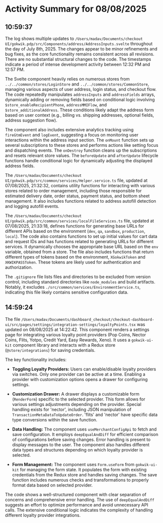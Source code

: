 # Activity Summary for 08/08/2025

## 10:59:37
The log shows multiple updates to `/Users/madav/Documents/checkout UI/gokwik.pdp/src/Components/address/AddressInputs.svelte` throughout the day of July 8th, 2025.  The changes appear to be minor refinements and bug fixes, as the core functionality remains consistent across all revisions. There are no substantial structural changes to the code.  The timestamps indicate a period of intense development activity between 12:32 PM and 12:57 PM.

The Svelte component heavily relies on numerous stores from `../../common/stores/LoginStore` and `../../common/stores/CommonStore`, managing various aspects of user address, login status, and checkout flow.  The code repeatedly manipulates `addressInputs` and `addressFields` arrays, dynamically adding or removing fields based on conditional logic involving `$store_enableRecipientPhone`, `addressMMIFlow`, and `$store_additionalAddress`.  These conditions likely adapt the address form based on user context (e.g., billing vs. shipping addresses, optional fields, address suggestion flow).

The component also includes extensive analytics tracking using `fireGtmEvent` and `logEvent`, suggesting a focus on monitoring user interactions within the address input section.  The `onMount` function sets up several subscriptions to these stores and performs actions like setting focus and dispatching events. The `onDestroy` function cleans up the subscriptions and resets relevant store values.  The `beforeUpdate` and `afterUpdate` lifecycle functions handle conditional logic for dynamically adjusting the displayed address fields.

The `/Users/madav/Documents/checkout UI/gokwik.pdp/src/common/services/Helper.service.ts` file, updated at 07/08/2025, 21:32:32, contains utility functions for interacting with various stores related to order management, including those responsible for estimated delivery date, order status, payment status, and bottom sheet management. It also includes functions related to address autofill detection and logging autofill events.

The `/Users/madav/Documents/checkout UI/gokwik.pdp/src/common/services/localFileServices.ts` file, updated at 07/08/2025, 21:33:18, defines functions for generating base URLs for different APIs based on the environment (`dev`, `qa`, `sandbox`, `production`, `local`). The code also contains functions to set up initial values for cart data and request IDs and has functions related to generating URLs for different services.  It dynamically chooses the appropriate base URL based on the `env` variable, obtained from a store. The file also includes functions that return different types of tokens based on the environment,  `XGokwikToken` and `XKWIKPASSToken`.  These tokens are likely used for authentication and authorization.


The `.gitignore` file lists files and directories to be excluded from version control, including standard directories like `node_modules` and build artifacts. Notably, it excludes `./src/common/services/EnvironmentService.ts`, indicating this file likely contains sensitive configuration data.


## 14:59:24
The file `/Users/madav/Documents/dashboard_checkout/checkout-dashboard-ui/src/pages/settings/integration-settings/loyaltyPoints.tsx` was updated on 08/08/2025 at 14:22:42.  This component renders a settings page for integrating various loyalty point providers (Pop Coins, Nector Coins, Flits, Yotpo, Credit Yard, Easy Rewards, Xeno).  It uses a `gokwik-ui-kit` component library and interacts with a Redux store (`@store/integrations`) for saving credentials.

The key functionality includes:

* **Toggling Loyalty Providers:** Users can enable/disable loyalty providers via switches.  Only one provider can be active at a time.  Enabling a provider with customization options opens a drawer for configuring settings.

* **Customization Drawer:** A drawer displays a customizable form (`RenderForm`) specific to the selected provider.  This form allows for various settings adjustments depending on the provider.  Special handling exists for 'nector', including JSON manipulation of `TransactionMetaDataToUpdateOrder`.  'flits' and 'nector' have specific data type conversions within the save function.

* **Data Handling:** The component uses `useMerchantConfigApi` to fetch and save configuration.  It employs `deepEqualAndDiff` for efficient comparison of configurations before saving changes. Error handling is present to display messages to the user. The component also handles different data types and structures depending on which loyalty provider is selected.

* **Form Management:**  The component uses `Form.useForm` from `gokwik-ui-kit` for managing the form state.  It populates the form with existing credentials from the Redux store and handles saving changes.  The save function includes numerous checks and transformations to properly format data based on selected provider.

The code shows a well-structured component with clear separation of concerns and comprehensive error handling. The use of `deepEqualAndDiff` suggests an effort to optimize performance and avoid unnecessary API calls.  The extensive conditional logic indicates the complexity of handling different loyalty provider integrations.

